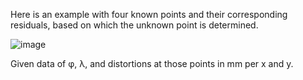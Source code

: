 Here is an example with four known points and their corresponding residuals, based on which the unknown point is determined.

![image](https://github.com/lazicsasalaki/Bilinear_Interpolation/assets/3262810/9c6d33e7-8f32-42e1-97cf-1b3b1f510e08)


Given data of φ, λ, and distortions at those points in mm per x and y.
